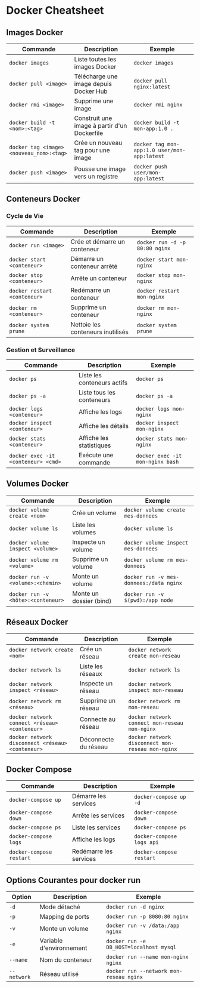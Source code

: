 # Docker Cheatsheet

## Images Docker

| Commande | Description | Exemple |
|----------|-------------|---------|
| `docker images` | Liste toutes les images Docker | `docker images` |
| `docker pull <image>` | Télécharge une image depuis Docker Hub | `docker pull nginx:latest` |
| `docker rmi <image>` | Supprime une image | `docker rmi nginx` |
| `docker build -t <nom>:<tag>` | Construit une image à partir d'un Dockerfile | `docker build -t mon-app:1.0 .` |
| `docker tag <image> <nouveau_nom>:<tag>` | Crée un nouveau tag pour une image | `docker tag mon-app:1.0 user/mon-app:latest` |
| `docker push <image>` | Pousse une image vers un registre | `docker push user/mon-app:latest` |

## Conteneurs Docker

### Cycle de Vie
| Commande | Description | Exemple |
|----------|-------------|---------|
| `docker run <image>` | Crée et démarre un conteneur | `docker run -d -p 80:80 nginx` |
| `docker start <conteneur>` | Démarre un conteneur arrêté | `docker start mon-nginx` |
| `docker stop <conteneur>` | Arrête un conteneur | `docker stop mon-nginx` |
| `docker restart <conteneur>` | Redémarre un conteneur | `docker restart mon-nginx` |
| `docker rm <conteneur>` | Supprime un conteneur | `docker rm mon-nginx` |
| `docker system prune`| Nettoie les conteneurs inutilisés | `docker system prune`|

### Gestion et Surveillance
| Commande | Description | Exemple |
|----------|-------------|---------|
| `docker ps` | Liste les conteneurs actifs | `docker ps` |
| `docker ps -a` | Liste tous les conteneurs | `docker ps -a` |
| `docker logs <conteneur>` | Affiche les logs | `docker logs mon-nginx` |
| `docker inspect <conteneur>` | Affiche les détails | `docker inspect mon-nginx` |
| `docker stats <conteneur>` | Affiche les statistiques | `docker stats mon-nginx` |
| `docker exec -it <conteneur> <cmd>` | Exécute une commande | `docker exec -it mon-nginx bash` |

## Volumes Docker

| Commande | Description | Exemple |
|----------|-------------|---------|
| `docker volume create <nom>` | Crée un volume | `docker volume create mes-donnees` |
| `docker volume ls` | Liste les volumes | `docker volume ls` |
| `docker volume inspect <volume>` | Inspecte un volume | `docker volume inspect mes-donnees` |
| `docker volume rm <volume>` | Supprime un volume | `docker volume rm mes-donnees` |
| `docker run -v <volume>:<chemin>` | Monte un volume | `docker run -v mes-donnees:/data nginx` |
| `docker run -v <hôte>:<conteneur>` | Monte un dossier (bind) | `docker run -v $(pwd):/app node` |

## Réseaux Docker

| Commande | Description | Exemple |
|----------|-------------|---------|
| `docker network create <nom>` | Crée un réseau | `docker network create mon-reseau` |
| `docker network ls` | Liste les réseaux | `docker network ls` |
| `docker network inspect <réseau>` | Inspecte un réseau | `docker network inspect mon-reseau` |
| `docker network rm <réseau>` | Supprime un réseau | `docker network rm mon-reseau` |
| `docker network connect <réseau> <conteneur>` | Connecte au réseau | `docker network connect mon-reseau mon-nginx` |
| `docker network disconnect <réseau> <conteneur>` | Déconnecte du réseau | `docker network disconnect mon-reseau mon-nginx` |

## Docker Compose

| Commande | Description | Exemple |
|----------|-------------|---------|
| `docker-compose up` | Démarre les services | `docker-compose up -d` |
| `docker-compose down` | Arrête les services | `docker-compose down` |
| `docker-compose ps` | Liste les services | `docker-compose ps` |
| `docker-compose logs` | Affiche les logs | `docker-compose logs api` |
| `docker-compose restart` | Redémarre les services | `docker-compose restart` |

## Options Courantes pour docker run

| Option | Description | Exemple |
|--------|-------------|---------|
| `-d` | Mode détaché | `docker run -d nginx` |
| `-p` | Mapping de ports | `docker run -p 8080:80 nginx` |
| `-v` | Monte un volume | `docker run -v /data:/app nginx` |
| `-e` | Variable d'environnement | `docker run -e DB_HOST=localhost mysql` |
| `--name` | Nom du conteneur | `docker run --name mon-nginx nginx` |
| `--network` | Réseau utilisé | `docker run --network mon-reseau nginx` |
